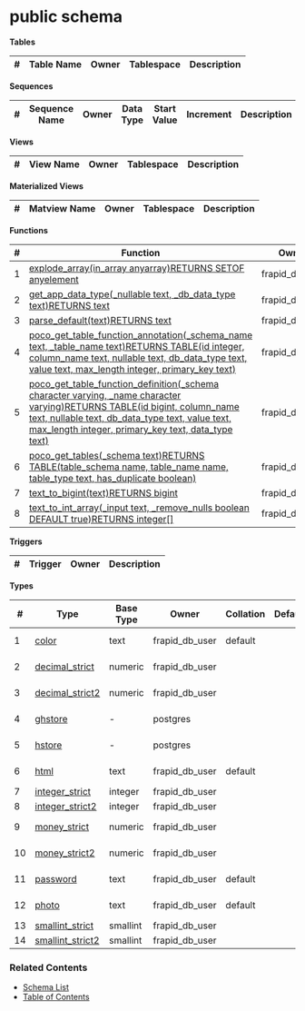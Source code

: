 # public schema

**Tables**

| # | Table Name | Owner | Tablespace | Description |
| --- | --- | --- | --- | --- |



**Sequences**

| # | Sequence Name | Owner | Data Type | Start Value | Increment | Description |
| --- | --- | --- | --- | --- | --- | --- |


**Views**

| # | View Name | Owner | Tablespace | Description |
| --- | --- | --- | --- | --- |



**Materialized Views**

| # | Matview Name | Owner | Tablespace | Description |
| --- | --- | --- | --- | --- |



**Functions**

| # | Function | Owner | Description |
| --- | --- | --- | --- |
| 1 | [explode_array(in_array anyarray)RETURNS SETOF anyelement](../functions/public/explode_array-4235432.md) | frapid_db_user |  |
| 2 | [get_app_data_type(_nullable text, _db_data_type text)RETURNS text](../functions/public/get_app_data_type-4235428.md) | frapid_db_user |  |
| 3 | [parse_default(text)RETURNS text](../functions/public/parse_default-4235431.md) | frapid_db_user |  |
| 4 | [poco_get_table_function_annotation(_schema_name text, _table_name text)RETURNS TABLE(id integer, column_name text, nullable text, db_data_type text, value text, max_length integer, primary_key text)](../functions/public/poco_get_table_function_annotation-4235427.md) | frapid_db_user |  |
| 5 | [poco_get_table_function_definition(_schema character varying, _name character varying)RETURNS TABLE(id bigint, column_name text, nullable text, db_data_type text, value text, max_length integer, primary_key text, data_type text)](../functions/public/poco_get_table_function_definition-4235429.md) | frapid_db_user |  |
| 6 | [poco_get_tables(_schema text)RETURNS TABLE(table_schema name, table_name name, table_type text, has_duplicate boolean)](../functions/public/poco_get_tables-4235430.md) | frapid_db_user |  |
| 7 | [text_to_bigint(text)RETURNS bigint](../functions/public/text_to_bigint-4235424.md) | frapid_db_user |  |
| 8 | [text_to_int_array(_input text, _remove_nulls boolean DEFAULT true)RETURNS integer[]](../functions/public/text_to_int_array-4235426.md) | frapid_db_user |  |



**Triggers**

| # | Trigger | Owner | Description |
| --- | --- | --- | --- |



**Types**

| # | Type | Base Type | Owner | Collation | Default | Type | StoreType | NotNull | Description |
| --- | --- | --- | --- | --- | --- | --- | --- | --- | --- |
| 1 | [color](../types/public/color.md) | text | frapid_db_user | default |  | Domain | Compressed Inline/Seconary | False |  |
| 2 | [decimal_strict](../types/public/decimal_strict.md) | numeric | frapid_db_user |  |  | Domain | Compressed Inline | False |  |
| 3 | [decimal_strict2](../types/public/decimal_strict2.md) | numeric | frapid_db_user |  |  | Domain | Compressed Inline | False |  |
| 4 | [ghstore](../types/public/ghstore.md) | - | postgres |  |  | Base Type | Plain | False |  |
| 5 | [hstore](../types/public/hstore.md) | - | postgres |  |  | Base Type | Compressed Inline/Seconary | False |  |
| 6 | [html](../types/public/html.md) | text | frapid_db_user | default |  | Domain | Compressed Inline/Seconary | False |  |
| 7 | [integer_strict](../types/public/integer_strict.md) | integer | frapid_db_user |  |  | Domain | Plain | False |  |
| 8 | [integer_strict2](../types/public/integer_strict2.md) | integer | frapid_db_user |  |  | Domain | Plain | False |  |
| 9 | [money_strict](../types/public/money_strict.md) | numeric | frapid_db_user |  |  | Domain | Compressed Inline | False |  |
| 10 | [money_strict2](../types/public/money_strict2.md) | numeric | frapid_db_user |  |  | Domain | Compressed Inline | False |  |
| 11 | [password](../types/public/password.md) | text | frapid_db_user | default |  | Domain | Compressed Inline/Seconary | False |  |
| 12 | [photo](../types/public/photo.md) | text | frapid_db_user | default |  | Domain | Compressed Inline/Seconary | False |  |
| 13 | [smallint_strict](../types/public/smallint_strict.md) | smallint | frapid_db_user |  |  | Domain | Plain | False |  |
| 14 | [smallint_strict2](../types/public/smallint_strict2.md) | smallint | frapid_db_user |  |  | Domain | Plain | False |  |


### Related Contents
* [Schema List](../schemas.md)
* [Table of Contents](../../README.md)